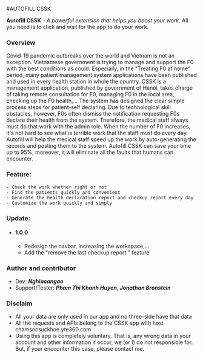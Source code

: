 #AUTOFILL CSSK

**Autofill CSSK** _- A powerful extension that helps you boost your work._
All you need is to click and wait for the app to do your work.

### Overview

Covid-19 pandemic outbreaks over the world and Vietnam is not an exception. Vietnamese government is trying to manage and support the F0 with the best conditions as could. Especially, in the "Treating F0 at home" period, many patient management system applications have been published and used in every health station in whole the country.
CSSK is a management application, published by government of Hanoi, takes charge of taking remote consultation for F0, managing F0 in the local area, checking up the F0 health,...
The system has designed the clear simple process steps for patient-self declaring. Due to technological skill obstacles, however, F0s often dismiss the notification requesting  F0s declare their health from the system. Therefore, the medical staff always must do that work with the admin role. When the number of F0 increases, it's not hard to see what is terrible work that the staff must do every day.
Autofill will help the medical staff speed up the work by auto-generating the records and posting them to the system. Autofill CSSK can save your time up to 95%, moreover, it will eliminate all the faults that humans can encounter.

### Feature:

```
- Check the work whether right or not
- Find the patients quickly and convenient
- Generate the health declaration report and checkup report every day
- Customize the work quickly and simply
```

### Update:

- #### 1.0.0
  - Redesign the navbar, increasing the workspace,...
  - Add the "remove the last checkup report " feature

### Author and contributor
- Dev: **_Nghiacangao_**
- Support/Tester: **_Pham Thi Khanh Huyen, Jonathan Bronstein_**
### Disclaim

- All your data are only used in our app and no three-side have that data
- All the requests and APIs belong to the CSSK app with host chamsocsuckhoe.yte360.com
- Using this app is completely voluntary. That is, any wrong data in your account and other information if occur, we (or I) do not responsible for. But, if your encounter this case, please contact me.
